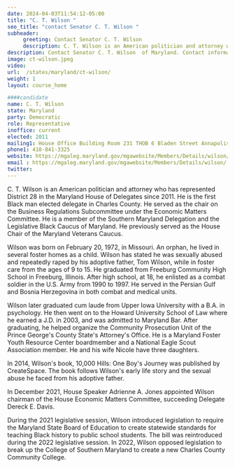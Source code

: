 ```yaml
---
date: 2024-04-03T11:54:12-05:00
title: "C. T. Wilson "
seo_title: "contact Senator C. T. Wilson "
subheader:
     greeting: Contact Senator C. T. Wilson
     description: C. T. Wilson is an American politician and attorney who has represented District 28 in the Maryland House of Delegates since 2011. He assumed office on January 12, 2011. His current term ends on January 13, 2027.
description: Contact Senator C. T. Wilson  of Maryland. Contact information for C. T. Wilson  includes email address, phone number, and mailing address.
image: ct-wilson.jpeg
video:
url:  /states/maryland/ct-wilson/
weight: 1
layout: course_home

####candidate
name: C. T. Wilson
state: Maryland
party: Democratic
role: Representative
inoffice: current
elected: 2011
mailing1: House Office Building Room 231 THOB 6 Bladen Street Annapolis, MD 21401
phone1: 410-841-3325
website: https://mgaleg.maryland.gov/mgawebsite/Members/Details/wilson/
email : https://mgaleg.maryland.gov/mgawebsite/Members/Details/wilson/
twitter:
---
```


C. T. Wilson is an American politician and attorney who has represented District 28 in the Maryland House of Delegates since 2011. He is the first Black man elected delegate in Charles County. He served as the chair on the Business Regulations Subcommittee under the Economic Matters Committee. He is a member of the Southern Maryland Delegation and the Legislative Black Caucus of Maryland. He previously served as the House Chair of the Maryland Veterans Caucus.

Wilson was born on February 20, 1972, in Missouri. An orphan, he lived in several foster homes as a child. Wilson has stated he was sexually abused and repeatedly raped by his adoptive father, Tom Wilson, while in foster care from the ages of 9 to 15. He graduated from Freeburg Community High School in Freeburg, Illinois. After high school, at 18, he enlisted as a combat soldier in the U.S. Army from 1990 to 1997. He served in the Persian Gulf and Bosnia Herzegovina in both combat and medical units.

Wilson later graduated cum laude from Upper Iowa University with a B.A. in psychology. He then went on to the Howard University School of Law where he earned a J.D. in 2003, and was admitted to Maryland Bar. After graduating, he helped organize the Community Prosecution Unit of the Prince George's County State's Attorney's Office. He is a Maryland Foster Youth Resource Center boardmember and a National Eagle Scout Association member. He and his wife Nicole have three daughters.

In 2014, Wilson's book, 10,000 Hills: One Boy's Journey was published by CreateSpace. The book follows Wilson's early life story and the sexual abuse he faced from his adoptive father.

In December 2021, House Speaker Adrienne A. Jones appointed Wilson chairman of the House Economic Matters Committee, succeeding Delegate Dereck E. Davis.

During the 2021 legislative session, Wilson introduced legislation to require the Maryland State Board of Education to create statewide standards for teaching Black history to public school students. The bill was reintroduced during the 2022 legislative session. In 2022, Wilson opposed legislation to break up the College of Southern Maryland to create a new Charles County Community College.
